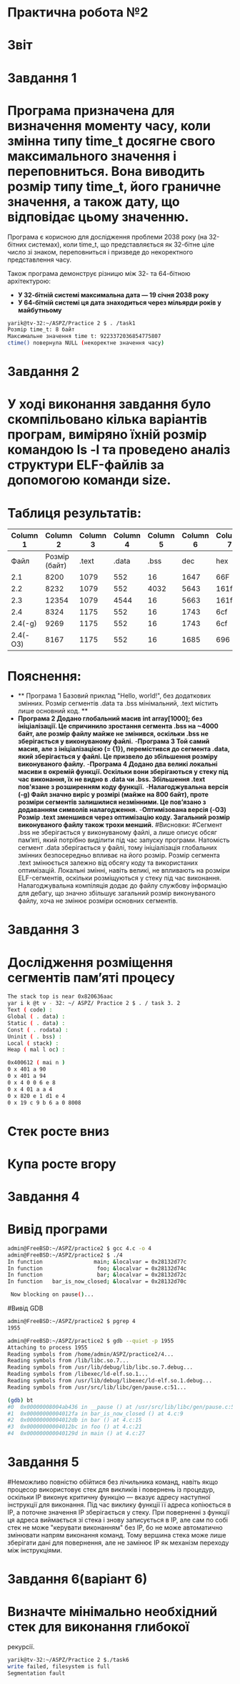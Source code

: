 # Практична робота №2 
# Звіт
# Завдання 1
# Програма призначена для визначення моменту часу, коли змінна типу time_t досягне свого максимального значення і переповниться. Вона виводить розмір типу time_t, його граничне значення, а також дату, що відповідає цьому значенню.

Програма є корисною для дослідження проблеми 2038 року (на 32-бітних системах), коли time_t, що представляється як 32-бітне ціле число зі знаком, переповниться і призведе до некоректного представлення часу.

Також програма демонструє різницю між 32- та 64-бітною архітектурою:
- **У 32-бітній системі максимальна дата — 19 січня 2038 року**
- **У 64-бітній системі ця дата знаходиться через мільярди років у майбутньому**
``` bash
yarik@tv-32:~/ASPZ/Practice 2 $ . /task1
Poзmip time_t: 8 байт
Максимальне значення time t: 9223372036854775807
ctime() повернула NULL (некоректне значення часу)
```

# Завдання 2
# У ході виконання завдання було скомпільовано кілька варіантів програм, виміряно їхній розмір командою ls -l та проведено аналіз структури ELF-файлів за допомогою команди size.
# Таблиця результатів:
| Column 1 | Column 2 | Column 3 | Column 4 | Column 5 | Column 6 | Columb 7 | 
|----------|----------|----------|----------|----------|----------|----------|
| Файл  | Розмір (байт)  | .text  | .data | .bss | dec | hex | 
| 2.1  | 8200  | 1079  | 552 | 16 | 1647 | 66F | 
| 2.2  | 8232  | 1079  | 552 | 4032 | 5643 | 161f | 
| 2.3  | 12354  | 1079  | 4544 | 16 | 5663 | 161f |
| 2.4  | 8324  | 1175  | 552 | 16 | 1743 | 6cf | 
| 2.4(-g)  | 9269 | 1175  | 552 | 16 | 1743 | 6cf | 
| 2.4(-OЗ)  | 8167 | 1175  | 552 | 16 | 1685 | 696 | 

# Пояснення:
- ** Програма 1
Базовий приклад "Hello, world!", без додаткових змінних. Розмір сегментів .data та .bss мінімальний, .text містить лише основний код. **
- **Програма 2
Додано глобальний масив int array[1000]; без ініціалізації. Це спричинило зростання сегмента .bss на ~4000 байт, але розмір файлу майже не змінився, оскільки .bss не зберігається у виконуваному файлі.**
-**Програма 3
Той самий масив, але з ініціалізацією (= {1}), перемістився до сегмента .data, який зберігається у файлі. Це призвело до збільшення розміру виконуваного файлу.**
-**Програма 4
Додано два великі локальні масиви в окремій функції. Оскільки вони зберігаються у стеку під час виконання, їх не видно в .data чи .bss. Збільшення .text пов'язане з розширенням коду функції.**
-**Налагоджувальна версія (-g)
Файл значно виріс у розмірі (майже на 800 байт), проте розміри сегментів залишилися незмінними. Це пов’язано з додаванням символів налагодження.**
-**Оптимізована версія (-O3)
Розмір .text зменшився через оптимізацію коду. Загальний розмір виконуваного файлу також трохи менший.**
#Висновки:
#Сегмент .bss не зберігається у виконуваному файлі, а лише описує обсяг пам’яті, який потрібно виділити під час запуску програми. Натомість сегмент .data зберігається у файлі, тому ініціалізація глобальних змінних безпосередньо впливає на його розмір. Розмір сегмента .text змінюється залежно від обсягу коду та використаних оптимізацій. Локальні змінні, навіть великі, не впливають на розміри ELF-сегментів, оскільки розміщуються у стеку під час виконання. Налагоджувальна компіляція додає до файлу службову інформацію для дебагу, що значно збільшує загальний розмір виконуваного файлу, хоча не змінює розміри основних сегментів.

# Завдання 3
# Дослідження розміщення сегментів пам’яті процесу
``` bash
The stack top is near 0x820636aac
yar i k @t v - 32: ~/ ASPZ/ Practice 2 $ . / task 3. 2
Text ( code) :
Global ( . data) :
Static ( . data) :
Const ( . rodata) :
Uninit ( . bss) :
Local ( stack) :
Heap ( mal l oc) :

0x400612 ( mai n )
0 x 401 a 90
0 x 401 a 94
0 x 4 0 0 6 e 8
0 x 4 01 a a 4
0 x 820 e 1 d1 e 4
0 x 19 c 9 b 6 a 0 8008
```
# Стек росте вниз
# Купа росте вгору

# Завдання 4
# Вивід програми
``` bash
admin@FreeBSD:~/ASPZ/practice2 $ gcc 4.c -o 4
admin@FreeBSD:~/ASPZ/practice2 $ ./4
In function                main; &localvar = 0x28132d77c
In function                 foo; &localvar = 0x28132d74c
In function                 bar; &localvar = 0x28132d72c
In function   bar_is_now_closed; &localvar = 0x28132d70c

 Now blocking on pause()...
```
#Вивід GDB
```bash
admin@FreeBSD:~/ASPZ/practice2 $ pgrep 4
1955

admin@FreeBSD:~/ASPZ/practice2 $ gdb --quiet -p 1955
Attaching to process 1955
Reading symbols from /home/admin/ASPZ/practice2/4...
Reading symbols from /lib/libc.so.7...
Reading symbols from /usr/lib/debug/lib/libc.so.7.debug...
Reading symbols from /libexec/ld-elf.so.1...
Reading symbols from /usr/lib/debug/libexec/ld-elf.so.1.debug...
Reading symbols from /usr/src/lib/libc/gen/pause.c:51...

(gdb) bt
#0  0x00000008004ab436 in __pause () at /usr/src/lib/libc/gen/pause.c:51
#1  0x00000000004012fa in bar_is_now_closed () at 4.c:9
#2  0x00000000004012db in bar () at 4.c:15
#3  0x00000000004012bc in foo () at 4.c:21
#4  0x000000000040129d in main () at 4.c:27
```

# Завдання 5
#Неможливо повністю обійтися без лічильника команд, навіть якщо процесор використовує стек для викликів і повернень із процедур, оскільки IP виконує критичну функцію — вказує адресу наступної інструкції для виконання. Під час виклику функції її адреса копіюється в IP, а поточне значення IP зберігається у стеку. При поверненні з функції ця адреса виймається зі стека і знову записується в IP, але сам по собі стек не може "керувати виконанням" без IP, бо не може автоматично змінювати напрям виконання команд. Тому вершина стека може лише зберігати дані для повернення, але не замінює IP як механізм переходу між інструкціями.

# Завдання 6(варіант 6)
# Визначте мінімально необхідний стек для виконання глибокої
рекурсії.
``` bash
yarik@tv-32:~/ASPZ/Practice 2 $./task6
write failed, filesystem is full
Segmentation fault
```
